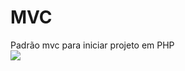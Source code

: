 # MVC
Padrão mvc para iniciar projeto em PHP <br>
<img src="https://scontent.fbsb13-1.fna.fbcdn.net/v/t1.0-9/36867570_466930363769504_5144611126792683520_n.jpg?_nc_cat=0&oh=f5c7aa9386daae26337de1e03a30b0e2&oe=5BD15A7F">
<br>
